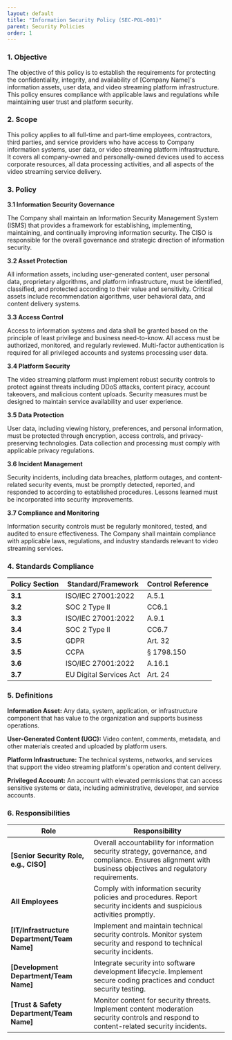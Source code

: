 ```yaml
---
layout: default
title: "Information Security Policy (SEC-POL-001)"
parent: Security Policies
order: 1
---
```


### 1. Objective

The objective of this policy is to establish the requirements for protecting the confidentiality, integrity, and availability of [Company Name]'s information assets, user data, and video streaming platform infrastructure. This policy ensures compliance with applicable laws and regulations while maintaining user trust and platform security.

### 2. Scope

This policy applies to all full-time and part-time employees, contractors, third parties, and service providers who have access to Company information systems, user data, or video streaming platform infrastructure. It covers all company-owned and personally-owned devices used to access corporate resources, all data processing activities, and all aspects of the video streaming service delivery.

### 3. Policy

**3.1 Information Security Governance**

The Company shall maintain an Information Security Management System (ISMS) that provides a framework for establishing, implementing, maintaining, and continually improving information security. The CISO is responsible for the overall governance and strategic direction of information security.

**3.2 Asset Protection**

All information assets, including user-generated content, user personal data, proprietary algorithms, and platform infrastructure, must be identified, classified, and protected according to their value and sensitivity. Critical assets include recommendation algorithms, user behavioral data, and content delivery systems.

**3.3 Access Control**

Access to information systems and data shall be granted based on the principle of least privilege and business need-to-know. All access must be authorized, monitored, and regularly reviewed. Multi-factor authentication is required for all privileged accounts and systems processing user data.

**3.4 Platform Security**

The video streaming platform must implement robust security controls to protect against threats including DDoS attacks, content piracy, account takeovers, and malicious content uploads. Security measures must be designed to maintain service availability and user experience.

**3.5 Data Protection**

User data, including viewing history, preferences, and personal information, must be protected through encryption, access controls, and privacy-preserving technologies. Data collection and processing must comply with applicable privacy regulations.

**3.6 Incident Management**

Security incidents, including data breaches, platform outages, and content-related security events, must be promptly detected, reported, and responded to according to established procedures. Lessons learned must be incorporated into security improvements.

**3.7 Compliance and Monitoring**

Information security controls must be regularly monitored, tested, and audited to ensure effectiveness. The Company shall maintain compliance with applicable laws, regulations, and industry standards relevant to video streaming services.

### 4. Standards Compliance

| **Policy Section** | **Standard/Framework** | **Control Reference** |
| --- | --- | --- |
| **3.1** | ISO/IEC 27001:2022 | A.5.1 |
| **3.2** | SOC 2 Type II | CC6.1 |
| **3.3** | ISO/IEC 27001:2022 | A.9.1 |
| **3.4** | SOC 2 Type II | CC6.7 |
| **3.5** | GDPR | Art. 32 |
| **3.5** | CCPA | § 1798.150 |
| **3.6** | ISO/IEC 27001:2022 | A.16.1 |
| **3.7** | EU Digital Services Act | Art. 24 |

### 5. Definitions

**Information Asset:** Any data, system, application, or infrastructure component that has value to the organization and supports business operations.

**User-Generated Content (UGC):** Video content, comments, metadata, and other materials created and uploaded by platform users.

**Platform Infrastructure:** The technical systems, networks, and services that support the video streaming platform's operation and content delivery.

**Privileged Account:** An account with elevated permissions that can access sensitive systems or data, including administrative, developer, and service accounts.

### 6. Responsibilities

| Role | Responsibility |
| --- | --- |
| **[Senior Security Role, e.g., CISO]** | Overall accountability for information security strategy, governance, and compliance. Ensures alignment with business objectives and regulatory requirements. |
| **All Employees** | Comply with information security policies and procedures. Report security incidents and suspicious activities promptly. |
| **[IT/Infrastructure Department/Team Name]** | Implement and maintain technical security controls. Monitor system security and respond to technical security incidents. |
| **[Development Department/Team Name]** | Integrate security into software development lifecycle. Implement secure coding practices and conduct security testing. |
| **[Trust & Safety Department/Team Name]** | Monitor content for security threats. Implement content moderation security controls and respond to content-related security incidents. |
